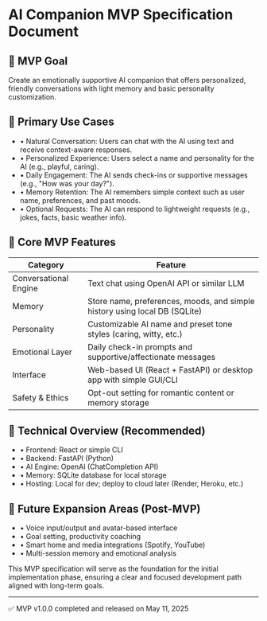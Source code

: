 # AI Companion MVP Specification Document
## 🎯 MVP Goal
Create an emotionally supportive AI companion that offers personalized, friendly conversations with light memory and basic personality customization.
## 🔹 Primary Use Cases
- • Natural Conversation: Users can chat with the AI using text and receive context-aware responses.
- • Personalized Experience: Users select a name and personality for the AI (e.g., playful, caring).
- • Daily Engagement: The AI sends check-ins or supportive messages (e.g., "How was your day?").
- • Memory Retention: The AI remembers simple context such as user name, preferences, and past moods.
- • Optional Requests: The AI can respond to lightweight requests (e.g., jokes, facts, basic weather info).
## 🔹 Core MVP Features

| Category            | Feature                                                                 |
|---------------------|-------------------------------------------------------------------------|
| Conversational Engine | Text chat using OpenAI API or similar LLM                              |
| Memory              | Store name, preferences, moods, and simple history using local DB (SQLite) |
| Personality         | Customizable AI name and preset tone styles (caring, witty, etc.)       |
| Emotional Layer     | Daily check-in prompts and supportive/affectionate messages              |
| Interface           | Web-based UI (React + FastAPI) or desktop app with simple GUI/CLI        |
| Safety & Ethics     | Opt-out setting for romantic content or memory storage                   |

## 🔹 Technical Overview (Recommended)
- • Frontend: React or simple CLI
- • Backend: FastAPI (Python)
- • AI Engine: OpenAI (ChatCompletion API)
- • Memory: SQLite database for local storage
- • Hosting: Local for dev; deploy to cloud later (Render, Heroku, etc.)
## 🔹 Future Expansion Areas (Post-MVP)
- • Voice input/output and avatar-based interface
- • Goal setting, productivity coaching
- • Smart home and media integrations (Spotify, YouTube)
- • Multi-session memory and emotional analysis

This MVP specification will serve as the foundation for the initial implementation phase, ensuring a clear and focused development path aligned with long-term goals.


---
✅ MVP v1.0.0 completed and released on May 11, 2025